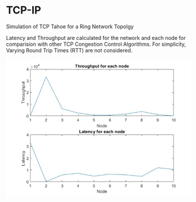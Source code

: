 # TCP-IP

Simulation of TCP Tahoe for a Ring Network Topolgy 

Latency and Throughput are calculated for the network and each node for comparision with other TCP Congestion Control Algorithms. For simplicity, Varying Round Trip Times (RTT) are not considered. 

![Throughput and Latency for the TCP Tahoe Network](https://github.com/ayushkale1909/TCP-IP/blob/main/tcp_tahoe.jpg)

